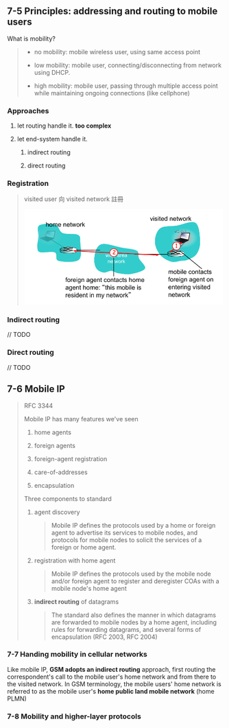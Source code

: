 ## 7-5 Principles: addressing and routing to mobile users

What is mobility?

> + no mobility: mobile wireless user, using same access point
> 
> + low mobility: mobile user, connecting/disconnecting from network using DHCP.
> 
> + high mobility: mobile user, passing through multiple access point while maintaining ongoing connections (like cellphone)

### Approaches

1. let routing handle it. **too complex**

2. let end-system handle it.
   
   1. indirect routing
   
   2. direct routing

### Registration

> visited user 向 visited network 註冊
> 
> ![./src](./src/7-1.png)

### Indirect routing

// TODO

### Direct routing

// TODO

## 7-6 Mobile IP

> RFC 3344
>
> Mobile IP has many features we've seen
>
> 1. home agents
>
> 2. foreign agents
>
> 3. foreign-agent registration
>
> 4. care-of-addresses
>
> 5. encapsulation
>
> Three components to standard
>
> 1. agent discovery
>
>    > Mobile IP defines the protocols used by a home or foreign agent to advertise its services to mobile nodes, and protocols for mobile nodes to solicit the services of a foreign or home agent.
>
> 2. registration with home agent
>
>    > Mobile IP defines the protocols used by the mobile node and/or foreign agent to register and deregister COAs with a mobile node's home agent
>
> 3. **indirect routing** of datagrams
>
>    > The standard also defines the manner in which datagrams are forwarded to mobile nodes by a home agent, including rules for forwarding datagrams, and several forms of encapsulation (RFC 2003, RFC 2004)

### 7-7 Handing mobility in cellular networks

Like mobile IP, **GSM adopts an indirect routing** approach, first routing the correspondent's call to the mobile user's home network and from there to the visited network. In GSM terminology, the mobile users' home network is referred to as the mobile user's **home public land mobile network** (home PLMN)

### 7-8 Mobility and higher-layer protocols
